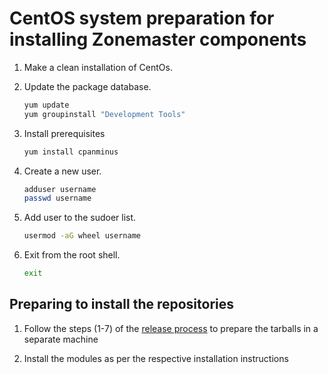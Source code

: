 # CentOS system preparation for installing Zonemaster components

1. Make a clean installation of CentOs.

2. Update the package database.

   ```sh
   yum update
   yum groupinstall "Development Tools"
   ```

3. Install prerequisites

   ```sh
   yum install cpanminus
   ```

4. Create a new user.

   ```sh
   adduser username
   passwd username
   ```

5. Add user to the sudoer list.

   ```sh
   usermod -aG wheel username
   ```

6. Exit from the root shell.

   ```sh
   exit
   ```


## Preparing to install the repositories

1. Follow the steps (1-7) of the [release
process](https://github.com/dotse/zonemaster/blob/master/docs/internal-documentation/maintenance/ReleaseProcess.md) to prepare the tarballs in a separate machine 

2. Install the modules as per the respective installation instructions
